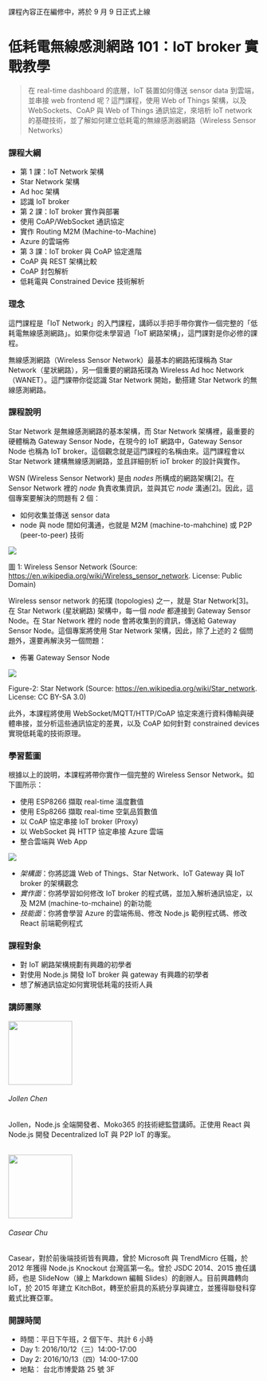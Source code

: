 <p class="lead">課程內容正在編修中，將於 9 月 9 日正式上線</p>

<h1 class="hide">低耗電無線感測網路 101：IoT broker 實戰教學</h1>

> 在 real-time dashboard 的底層，IoT 裝置如何傳送 sensor data 到雲端，並串接 web frontend 呢？這門課程，使用 Web of Things 架構，以及 WebSockets、CoAP 與 Web of Things 通訊協定，來培析 IoT network 的基礎技術，並了解如何建立低耗電的無線感測器網路（Wireless Sensor Networks）

### 課程大綱

* 第 1 課：IoT Network 架構
 * Star Network 架構
 * Ad hoc 架構
 * 認識 IoT broker
* 第 2 課：IoT broker 實作與部署
 * 使用 CoAP/WebSocket 通訊協定
 * 實作 Routing M2M (Machine-to-Machine)
 * Azure 的雲端佈
* 第 3 課：IoT broker 與 CoAP 協定進階
 * CoAP 與 REST 架構比較
 * CoAP 封包解析
 * 低耗電與 Constrained Device 技術解析

### 理念

這門課程是「IoT Network」的入門課程，講師以手把手帶你實作一個完整的「低耗電無線感測網路」。如果你從未學習過「IoT 網路架構」，這門課對是你必修的課程。

無線感測網路（Wireless Sensor Network）最基本的網路拓璞稱為 Star Network（星狀網路），另一個重要的網路拓璞為 Wireless Ad hoc Network（WANET）。這門課帶你從認識 Star Network 開始，動搭建 Star Network 的無線感測網路。

### 課程說明

Star Network 是無線感測網路的基本架構，而 Star Network 架構裡，最重要的硬體稱為 Gateway Sensor Node，在現今的 IoT 網路中，Gateway Sensor Node 也稱為 IoT broker。這個觀念就是這門課程的名稱由來。這門課程會以 Star Network 建構無線感測網路，並且詳細剖析 ioT broker 的設計與實作。

WSN (Wireless Sensor Network) 是由 *nodes* 所構成的網路架構[2]。在 Sensor Network 裡的 *node* 負責收集資訊，並與其它 *node* 溝通[2]。因此，這個專案要解決的問題有 2 個：

* 如何收集並傳送 sensor data
* node 與 node 間如何溝通，也就是 M2M (machine-to-mahchine) 或 P2P (peer-to-peer) 技術

![](https://upload.wikimedia.org/wikipedia/commons/2/21/WSN.svg)

圖 1: Wireless Sensor Network (Source: https://en.wikipedia.org/wiki/Wireless_sensor_network. License: Public Domain)

Wireless sensor network 的拓璞 (topologies) 之一，就是 Star Network[3]。在 Star Network (星狀網路) 架構中，每一個 *node* 都連接到 Gateway Sensor Node。在 Star Network 裡的 node 會將收集到的資訊，傳送給 Gateway Sensor Node。這個專案將使用 Star Network 架構，因此，除了上述的 2 個問題外，還要再解決另一個問題：

* 佈署 Gateway Sensor Node

![](https://upload.wikimedia.org/wikipedia/commons/8/84/Star_Topology.png)

Figure-2: Star Network (Source: https://en.wikipedia.org/wiki/Star_network. License: CC BY-SA 3.0)

此外，本課程將使用 WebSocket/MQTT/HTTP/CoAP 協定來進行資料傳輸與硬體串接，並分析這些通訊協定的差異，以及 CoAP 如何針對 constrained devices 實現低耗電的技術原理。

### 學習藍圖

根據以上的說明，本課程將帶你實作一個完整的 Wireless Sensor Network。如下圖所示：

* 使用 ESP8266 擷取 real-time 溫度數值
* 使用 ESp8266 擷取 real-time 空氣品質數值
* 以 CoAP 協定串接 IoT broker (Proxy)
* 以 WebSocket 與 HTTP 協定串接 Azure 雲端
* 整合雲端與 Web App

![](https://cloud.githubusercontent.com/assets/1126021/13871103/b0f09960-ed1c-11e5-810b-33f4aa8f0e70.png)

* *架構面*：你將認識 Web of Things、Star Network、IoT Gateway 與 IoT broker 的架構觀念
* *實作面*：你將學習如何修改 IoT broker 的程式碼，並加入解析通訊協定，以及 M2M (machine-to-mchaine) 的新功能
* *技能面*：你將會學習 Azure 的雲端佈局、修改 Node.js 範例程式碼、修改 React 前端範例程式

### 課程對象

* 對 IoT 網路架構規劃有興趣的初學者
* 對使用 Node.js 開發 IoT broker 與 gateway 有興趣的初學者
* 想了解通訊協定如何實現低耗電的技術人員

### 講師團隊

<div>
<img src="https://avatars1.githubusercontent.com/u/1126021?v=3&s=400" width="128" height="128" class="img-circle img-responsive pull-left">
<h6>Jollen Chen </h6>
<p>Jollen，Node.js 全端開發者、Moko365 的技術總監暨講師。正使用 React 與 Node.js 開發 Decentralized IoT 與 P2P IoT 的專案。</p>
</div>

<br >
<div>
<img src="https://avatars0.githubusercontent.com/u/2017447?v=3&amp;s=460" width="128" height="128" class="img-circle img-responsive pull-left">
<h6>Casear Chu</h6>
<p>Casear，對於前後端技術皆有興趣，曾於 Microsoft 與 TrendMicro 任職，於 2012 年獲得 Node.js Knockout 台灣區第一名。曾於 JSDC 2014、2015 擔任講師，也是 SlideNow（線上 Markdown 編輯 Slides）的創辦人。目前興趣轉向 IoT，於 2015 年建立 KitchBot，轉至於廚具的系統分享與建立，並獲得聯發科穿戴式比賽亞軍。</p>
</div>

### 開課時間

* 時間：平日下午班，2 個下午、共計 6 小時
 * Day 1: 2016/10/12（三）14:00-17:00
 * Day 2: 2016/10/13（四）14:00-17:00
* 地點： 台北市博愛路 25 號 3F

